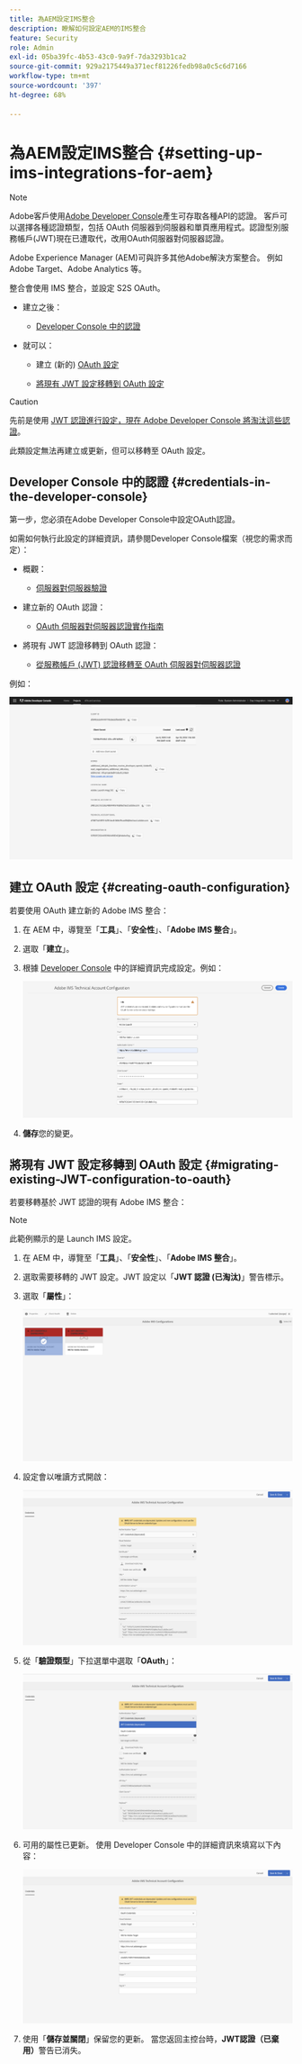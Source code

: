 ```yaml
---
title: 為AEM設定IMS整合
description: 瞭解如何設定AEM的IMS整合
feature: Security
role: Admin
exl-id: 05ba39fc-4b53-43c0-9a9f-7da3293b1ca2
source-git-commit: 929a2175449a371ecf81226fedb98a0c5c6d7166
workflow-type: tm+mt
source-wordcount: '397'
ht-degree: 68%

---
```


# 為AEM設定IMS整合 {#setting-up-ims-integrations-for-aem}


>[!NOTE]
>
>Adobe客戶使用[Adobe Developer Console](https://developer.adobe.com/console)產生可存取各種API的認證。 客戶可以選擇各種認證類型，包括 OAuth 伺服器到伺服器和單頁應用程式。認證型別服務帳戶(JWT)現在已遭取代，改用OAuth伺服器對伺服器認證。

Adobe Experience Manager (AEM)可與許多其他Adobe解決方案整合。 例如 Adobe Target、Adobe Analytics 等。

整合會使用 IMS 整合，並設定 S2S OAuth。

* 建立之後：

   * [Developer Console 中的認證](#credentials-in-the-developer-console)

* 就可以：

   * 建立 (新的) [OAuth 設定](#creating-oauth-configuration)

   * [將現有 JWT 設定移轉到 OAuth 設定](#migrating-existing-JWT-configuration-to-oauth)

>[!CAUTION]
>
>先前是使用 [JWT 認證進行設定，現在 Adobe Developer Console 將淘汰這些認證](/help/sites-administering/jwt-credentials-deprecation-in-adobe-developer-console.md)。
>
>此類設定無法再建立或更新，但可以移轉至 OAuth 設定。

## Developer Console 中的認證 {#credentials-in-the-developer-console}

第一步，您必須在Adobe Developer Console中設定OAuth認證。

如需如何執行此設定的詳細資訊，請參閱Developer Console檔案（視您的需求而定）：

* 概觀：

   * [伺服器對伺服器驗證](https://developer.adobe.com/developer-console/docs/guides/authentication/ServerToServerAuthentication/)

* 建立新的 OAuth 認證：

   * [OAuth 伺服器對伺服器認證實作指南](https://developer.adobe.com/developer-console/docs/guides/authentication/ServerToServerAuthentication/implementation)

* 將現有 JWT 認證移轉到 OAuth 認證：

   * [從服務帳戶 (JWT) 認證移轉至 OAuth 伺服器對伺服器認證](https://developer.adobe.com/developer-console/docs/guides/authentication/ServerToServerAuthentication/migration)

例如：

![Developer Console 的 OAuth 認證](assets/ims-configuration-developer-console.png)

## 建立 OAuth 設定 {#creating-oauth-configuration}

若要使用 OAuth 建立新的 Adobe IMS 整合：

1. 在 AEM 中，導覽至「**工具**」、「**安全性**」、「**Adobe IMS 整合**」。

1. 選取「**建立**」。

1. 根據 [Developer Console](https://developer.adobe.com/developer-console/docs/guides/authentication/ServerToServerAuthentication/implementation) 中的詳細資訊完成設定。例如：

   ![建立 OAuth 設定](assets/ims-create-oauth-configuration.png)

1. **儲存**&#x200B;您的變更。

## 將現有 JWT 設定移轉到 OAuth 設定 {#migrating-existing-JWT-configuration-to-oauth}

若要移轉基於 JWT 認證的現有 Adobe IMS 整合：

>[!NOTE]
>
>此範例顯示的是 Launch IMS 設定。

1. 在 AEM 中，導覽至「**工具**」、「**安全性**」、「**Adobe IMS 整合**」。

1. 選取需要移轉的 JWT 設定。JWT 設定以「**JWT 認證 (已淘汰)**」警告標示。

1. 選取「**屬性**」：

   ![選取 JWT 設定](assets/ims-migrate-jwt-select-configuration.png)

1. 設定會以唯讀方式開啟：

   ![設定屬性 - 唯讀](assets/ims-migrate-jwt-properties-read-only.png)

1. 從「**驗證類型**」下拉選單中選取「**OAuth**」：

   ![選取驗證類型](assets/ims-migrate-jwt-authentication-type.png)

1. 可用的屬性已更新。 使用 Developer Console 中的詳細資訊來填寫以下內容：

   ![完整的 OAuth 詳細資訊](assets/ims-migrate-jwt-complete-oauth-details.png)

1. 使用「**儲存並關閉**」保留您的更新。
當您返回主控台時，**JWT認證（已棄用）**&#x200B;警告已消失。
